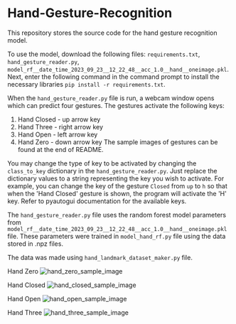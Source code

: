 # Hand-Gesture-Recognition

This repository stores the source code for the hand gesture recognition model.

To use the model, download the following files: `requirements.txt`, `hand_gesture_reader.py`, `model_rf__date_time_2023_09_23__12_22_48__acc_1.0__hand__oneimage.pkl`.
Next, enter the following command in the command prompt to install the necessary libraries `pip install -r requirements.txt`.

When the `hand_gesture_reader.py` file is run, a webcam window opens which can predict four gestures.
The gestures activate the following keys:
1. Hand Closed - up arrow key
2. Hand Three - right arrow key
3. Hand Open - left arrow key
4. Hand Zero - down arrow key
The sample images of gestures can be found at the end of README.

You may change the type of key to be activated by changing the `class_to_key` dictionary in the `hand_gesture_reader.py`. Just replace the dictionary values to a string representing the key you wish to activate. For example, you can change the key of the gesture `Closed` from `up` to `h` so that when the 'Hand Closed' gesture is shown, the program will activate the 'H' key. Refer to pyautogui documentation for the available keys.

The `hand_gesture_reader.py` file uses the random forest model parameters from `model_rf__date_time_2023_09_23__12_22_48__acc_1.0__hand__oneimage.pkl` file. These parameters were trained in `model_hand_rf.py` file using the data stored in .npz files.

The data was made using `hand_landmark_dataset_maker.py` file.


Hand Zero
![hand_zero_sample_image](https://github.com/odil-T/Hand-Gesture-Recognition/assets/142138394/ad40f4fc-0d5c-42c2-af1c-96e83f17b630)


Hand Closed
![hand_closed_sample_image](https://github.com/odil-T/Hand-Gesture-Recognition/assets/142138394/8c2401aa-a8a5-4ed0-9240-ae662802468c)


Hand Open
![hand_open_sample_image](https://github.com/odil-T/Hand-Gesture-Recognition/assets/142138394/eb28fa08-d13a-4ec6-bfbf-7f38b380cbf3)


Hand Three
![hand_three_sample_image](https://github.com/odil-T/Hand-Gesture-Recognition/assets/142138394/f8c36198-6003-4794-9e01-bf4bfe40f43d)
